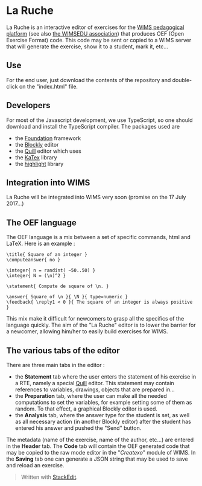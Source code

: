 La Ruche
========
La Ruche is an interactive editor of exercises for the [WIMS pedagogical platform](http://wims.auto.u-psud.fr/wims/) (see also [the WIMSEDU association](http://wimsedu.info)) that produces OEF (Open Exercise Format) code. This code may be sent or copied to a WIMS server that will generate the exercise, show it to a student, mark it, etc...

Use
-----
For the end user, just download the contents of the repository and double-click on the "index.html" file.

Developers
----------------
For most of the Javascript development, we use TypeScript, so one should download and install the TypeScript compiler.
The packages used are
 - the [Foundation](http://foundation.zurb.com) framework
 - the [Blockly](https://developers.google.com/blockly/) editor
 - the [Quill](http://quilljs.com) editor which uses
 - the [KaTex](https://khan.github.io/KaTeX/) library
 - the [highlight](https://highlightjs.org/) library

Integration into WIMS
--------------------------
La Ruche will be integrated into WIMS very soon (promise on the 17 July 2017...)

The OEF language
--------------------------
The OEF language is a mix between a set of specific commands, html and LaTeX. Here is an example :
```
\title{ Square of an integer }
\computeanswer{ no }

\integer{ n = randint( −50..50) }
\integer{ N = (\n)^2 }

\statement{ Compute de square of \n. }

\answer{ Square of \n }{ \N }{ type=numeric }
\feedback{ \reply1 < 0 }{ The square of an integer is always positive }
```
This mix make it difficult for newcomers to grasp all the specifics of the language quickly. The aim of the "La Ruche" editor is to lower the barrier for a newcomer, allowing him/her to easily build exercises for WIMS.

The various tabs of the editor
------------------------------------------
There are three main tabs in the editor :


 - the **Statement** tab where the user enters the statement of his exercise in a RTE, namely a special [Quill](http://quilljs.com) editor. This statement may contain references to variables, drawings, objects that are prepared in...
 - the **Preparation** tab, where the user can make all the needed computations to set the variables, for example setting some of them as random. To that effect, a graphical Blockly editor is used.
 - the **Analysis** tab, where the answer type for the student is set, as well as all necessary action (in another Blockly editor) after the student has entered his answer and pushed the "Send" button.

The metadata (name of the exercise, name of the author, etc...) are entered in the **Header** tab. The **Code** tab will contain the OEF generated code that may be copied to the raw mode editor in the "*Createxo*" module of WIMS. In the **Saving** tab one can generate a JSON string that may be used to save and reload an exercise.

> Written with [StackEdit](https://stackedit.io/).
